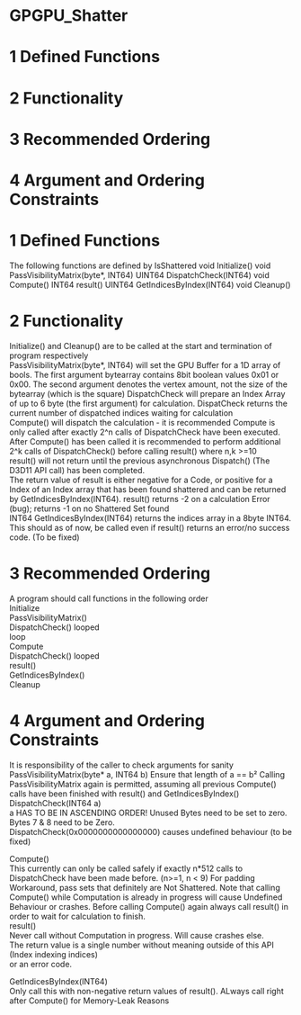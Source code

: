 # GPGPU_Shatter

# 1 Defined Functions
# 2 Functionality
# 3 Recommended Ordering
# 4 Argument and Ordering Constraints


# 1 Defined Functions

The following functions are defined by IsShattered
void Initialize()
void PassVisibilityMatrix(byte*, INT64)
UINT64 DispatchCheck(INT64)
void Compute()
INT64 result()
UINT64 GetIndicesByIndex(INT64)
void Cleanup()


# 2 Functionality

Initialize() and Cleanup() are to be called at the start and termination of program respectively  
PassVisibilityMatrix(byte*, INT64) will set the GPU Buffer for a 1D array of bools. The first argument bytearray contains 8bit 
boolean values 0x01 or 0x00. The second argument denotes the vertex amount, not the size of the bytearray (which is the square)
DispatchCheck will prepare an Index Array of up to 6 byte (the first argument) for calculation. DispatCheck returns the current number of dispatched indices waiting for calculation  
Compute() will dispatch the calculation - it is recommended Compute is only called after exactly 2^n calls of DispatchCheck
have been executed. After Compute() has been called it is recommended to perform additional 2^k calls of DispatchCheck()
before calling result() where n,k >=10  
result() will not return until the previous asynchronous Dispatch() (The D3D11 API call) has been completed.  
The return value of result is either negative for a Code, or positive for a Index of an Index array that has been found shattered
and can be returned by GetIndicesByIndex(INT64). result() returns -2 on a calculation Error (bug); returns -1 on no Shattered Set
found  
INT64 GetIndicesByIndex(INT64) returns the indices array in a 8byte INT64. This should as of now, be called even if result()
returns an error/no success code. (To be fixed)  

# 3 Recommended Ordering  

A program should call functions in the following order  
Initialize   
PassVisibilityMatrix()  
DispatchCheck() looped  
loop  
 Compute  
 DispatchCheck() looped   
 result()  
 GetIndicesByIndex()  
Cleanup  

# 4 Argument and Ordering Constraints

It is responsibility of the caller to check arguments for sanity  
PassVisibilityMatrix(byte* a, INT64 b)
Ensure that length of a == b²
Calling PassVisibilityMatrix again is permitted, assuming all previous Compute() calls have been finished with result() and
GetIndicesByIndex()  
DispatchCheck(INT64 a)  
a HAS TO BE IN ASCENDING ORDER! Unused Bytes need to be set to zero. Bytes 7 & 8 need to be Zero.  
DispatchCheck(0x0000000000000000) causes undefined behaviour (to be fixed)  

Compute()  
This currently can only be called safely if exactly n*512 calls to DispatchCheck have been made before. (n>=1, n < 9)
For padding Workaround, pass sets that definitely are Not Shattered.
Note that calling Compute() while Computation is already in progress will cause Undefined Behaviour or crashes.
Before calling Compute() again always call result() in order to wait for calculation to finish.  
result()  
Never call without Computation in progress. Will cause crashes else.  
The return value is a single number without meaning outside of this API  (Index indexing indices)  
or an error code.

GetIndicesByIndex(INT64)  
Only call this with non-negative return values of result(). ALways call right after Compute() for Memory-Leak Reasons  

